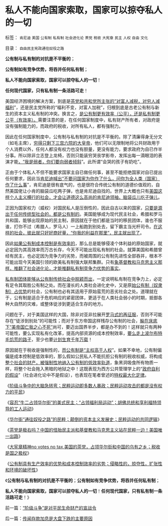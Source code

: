# 私人不能向国家索取，国家可以掠夺私人的一切

标签： `肯尼迪` `美国` `公有制` `私有制` `社会进化论` `茶党` `税收` `大宪章` `民主` `人权` `自由` `文化` 

目录： `自由民主宪政通往奴役之路`

**公有制与私有制的对抗是不平衡的**；

**公有制如有竞争优势，将吞并任何私有制**；

**私人不能向国家索取，国家可以掠夺私人的一切**！

**任何现代国家，只有私有制一条活路可走**！

美国经济困境的解决方案，到底是[茶党和共和党所主张的“对富人减税，对穷人减福利](../../../2011/10/17/茶党是极右吗？私有制是极右吗？中产阶级是极右吗？.md)”，还是民主党所称的“福利不变，对富人加税”，归根到底是古老公有制与新生的资本主义私有制的冲突。换言之，[是公有制更有效率（公平），还是私有制更公平（有效率）。](../../../2011/10/15/No&nbsp;Private&nbsp;No&nbsp;Fair!&nbsp;没有私有制就没有公平！.md)需要注意的是，在任何国家制度中，私有财产所有者，对政府是没有强制能力的，而政府的税收，对所有私人，都有强制力。

因此在任何国家制度中，公有制与私有制的对抗是不平衡的。除了清廉得身无分文（如毛主席），[穷得只剩下三宫六院的大皇帝](http://darthvad.blog.sohu.com/187664931.html)，他们可以无限制地将公共财政用于个人消费以外，任何人都没有权力也没有胆量，更没有能力，要求政府为自已作半分事。所以除非立志登上龙椅，否则只能装穷哭丧学影帝，发挥出每一滴眼泪的表演才能[，“我是弱者，你们要向弱者倾斜](http://hi.baidu.com/darthchn/blog/item/e35371948a360a42d1135e84.html)”。此所谓“会哭的孩子有奶吃”。

正由于个体私人不但不能要求国家主自已做任何事，甚至不能拒绝国家对自已提出任何要求，因此当[肯尼迪喊出“不要问国家为你作了什么，问你为全人类（国家）作了什么事](../../../2008/7/26/什么是生产的价值？揭示《资本论》的关键性错误.md)”，肯尼迪是很有底气的，也是很符合传统公有制的道德价值观的，自然美国佬让小肯的脑袋瓜吃两子弹，也是肯尼迪自找的。世界上大概也只有[美国这样个人主义横行的社会，才会让道德这么高尚的肯尼迪领袖，脑袋瓜儿吃子弹儿](../../../2009/7/28/不要问国家对你做了什么，要问你为国家做了什么.md)。

正因为国家权力（威权）对国民私人是压倒性的，因此自古以来的国家，[只要是源出于任何传统型社会的，都是公有制的](../../../2009/9/14/历史蒙太奇的反垄断和社会主义公有制.md)。美国能够成为现代民主社会，希腊和罗马共和国，能够出现原始的民主制，原因就在于他们都是当时的移民团体，谁也不服谁，打你不过（希腊人，罗马人）一上船跑到别处去，留下霸主当光杆司令。[在这样的社会，彼此就只好好商好量，“你我的利益在那里”，民主就出现了](../../../2011/10/3/欧洲是民主的后进社会；现代资本主义制度发源于美洲殖民地.md)。

因此[如果公有制成本控制是有效率的](../../../2009/9/14/私有制和公有制之争.md)，那么总是能够侵凌个体利益的原始国家，就必定因为其高效率而万古长存，今天不可能出现私有制的社会。就算美国和希腊曾经有民主，也必定因为竞争力的劣势，而被周围的公有制先进性全部吞并，根本不可能出现今天美国引领的欧美私有制强大联邦集群。只有[象基督教和马克思主义那样，推翻了社会进化论，才能推翻私有制竞争力优势的事实](../../../2011/9/16/为什么基督教和马克思主义都攻击科学进化论？.md)。

[私有制团体能够从公有制传统社会中脱颖而出](../../../2011/10/6/美国经济的可持续发展原因在“人权私有”，早期的萧条.md)，一定说明私有制在竞争力上，必定有足令其取胜公有制之处。而在漫长的人类社会进化史中，又是原[始公有制（奴隶制）占优势](../../../2011/8/20/奴隶制是群居动物的原始模式.md)的社会，公有制也必有其适用于原始蛮荒的恶劣社会之处。道理就在于，公有制是适合于危机响应的紧密团体，更适于在人类社会弱小的时期，抵御各种大自然的灾难，或整体徒涉到更适合生存的地方。

问题在于，对于美国这样的大国，除非对亚非拉展开[罗马式的再征服](../../../2008/9/6/为什么统一地中海世界是罗马,不是雅典.md)，否则不可能存在“徒涉到别处”的可能性；而对于东方帝国这样残存公有制的社会，[躲在床底下“美帝国亡我之心不死”](../../../2009/12/25/自力更生国防建设是小农意识历史经验.md)尚可，要迈出国界半步，都是办不到的！这样就只有两种可能性，要么实现私有化改革，提高内部资源的成本控制效率，[要么走上波尔布特毛饥荒的路子](http://hi.baidu.com/darthchn/blog/item/58b04e0295a3e1e208fa93f8.html)，至少也要[计划生育千年万载](../../../2009/11/29/计划生育成了“最不坏”的选择.md)！

原因就在于税收是强制性的，[而公有制是“主权高于人权](../../../2011/9/2/社会秩序（Order）即“等级阶层”“命令”和《自然法》的变迁.md)”。如果不幸地，公有制偏偏是成本控制是低效率的，那么假如公民私人不能抗拒公有制的税收权威，将构成[整个社会的财产，被强制性地纳入公有制的低效率轨道](../../../2010/9/2/民主目的是合理税收;公有制就是税收;税负低估.md)，象黑洞吸食所有物质一样，将整个社会拖入黑暗的地狱之中！这既表现为西方公共管理学上的“[政府自利的假设](http://darthvad.blog.sohu.com/161146952.html)”（社会进化论中不是假设），也表现在笔者曾述的[特权最大化定律](../../../2009/7/30/黄宗羲定律之体制内特权对国民利益的侵蚀.md)。

《[阶级斗争中的大脑急转弯；民粹运动即多数人暴政；民粹运动攻击的都是没有权力的平民](../../../2011/10/16/阶级斗争中的大脑急转弯，攻击无权的小平民.md)》

《[容忍“牛二占领华尔街”的美式民主；“占领福利局运动”；胡佛总统和享利福特领导的工人运动](../../../2011/10/17/占领大企业，占领福利局，占领华尔街.md)》

《[华尔街“通往奴役之路”的民粹；颠倒的资本主义发展史；民粹运动的共同逻辑](../../../2011/10/17/颠倒的资本主义发展史，民粹的逻辑.md)》

《[茶党是极右吗？中国的怪胎民主派和基督教和马克思主义站在民粹一边！美国唯一出路](../../../2011/10/17/茶党是极右吗？私有制是极右吗？中产阶级是极右吗？.md)》

《[大宪章精神no
votes no tax,美国的茶党，占领华尔街和中国的乌有之乡；税收是国之极权](../../../2011/10/18/No&nbsp;Private&nbsp;No&nbsp;tax！美国茶党和中国乌有之乡.md)》

《[公有制具有生产效率的优势和成本控制效率的劣势；侵略性的，掠夺性，扩张性和环境的破坏性](../../../2011/10/18/“阶级斗争”是对平民生命财产的宣战令.md)》

《**公有制与私有制的对抗是不平衡的**；**公有制如有竞争优势，将吞并任何私有制**；

**私人不能向国家索取，国家可以掠夺私人的一切**！**任何现代国家，只有私有制一条活路可走**！》

前一篇：[“阶级斗争”是对平民生命财产的宣战令](../../../2011/10/18/“阶级斗争”是对平民生命财产的宣战令.md)

后一篇：[传闻存款加息是大盘下跌的主要原因](../../../2011/10/18/传闻存款加息是大盘下跌的主要原因.md)